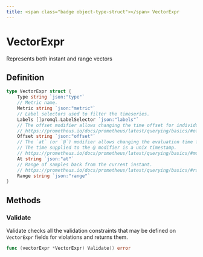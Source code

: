 ```yaml
---
title: <span class="badge object-type-struct"></span> VectorExpr
---
```

# <span class="badge object-type-struct"></span> VectorExpr

Represents both instant and range vectors

## Definition

```go
type VectorExpr struct {
    Type string `json:"type"`
    // Metric name.
    Metric string `json:"metric"`
    // Label selectors used to filter the timeseries.
    Labels []promql.LabelSelector `json:"labels"`
    // The offset modifier allows changing the time offset for individual instant and range vectors in a query.
    // https://prometheus.io/docs/prometheus/latest/querying/basics/#offset-modifier
    Offset string `json:"offset"`
    // The `at` (or `@`) modifier allows changing the evaluation time for individual instant and range vectors in a query.
    // The time supplied to the @ modifier is a unix timestamp.
    // https://prometheus.io/docs/prometheus/latest/querying/basics/#modifier
    At string `json:"at"`
    // Range of samples back from the current instant.
    // https://prometheus.io/docs/prometheus/latest/querying/basics/#range-vector-selectors
    Range string `json:"range"`
}
```
## Methods

### <span class="badge object-method"></span> Validate

Validate checks all the validation constraints that may be defined on `VectorExpr` fields for violations and returns them.

```go
func (vectorExpr *VectorExpr) Validate() error
```

